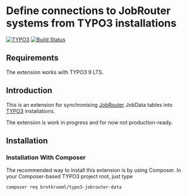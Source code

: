 # Define connections to JobRouter systems from TYPO3 installations

[![TYPO3](https://img.shields.io/badge/TYPO3-9%20LTS-orange.svg)](https://typo3.org/)
[![Build Status](https://travis-ci.org/brotkrueml/typo3-jobrouter-data.svg?branch=master)](https://travis-ci.org/brotkrueml/typo3-jobrouter-data)


## Requirements

The extension works with TYPO3 9 LTS.


## Introduction

This is an extension for synchronising [JobRouter](https://www.jobrouter.com/) JobData tables into [TYPO3](https://typo3.org/) installations.

The extension is work in progress and for now not production-ready.

## Installation

### Installation With Composer

The recommended way to install this extension is by using Composer. In your Composer-based TYPO3 project root, just type

    composer req brotkrueml/typo3-jobrouter-data
